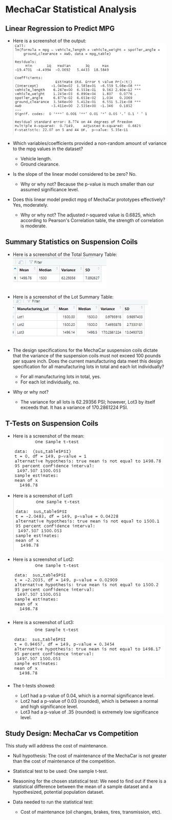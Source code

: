 

# MechaCar Statistical Analysis

## Linear Regression to Predict MPG

- Here is a screenshot of the output:
![](./Resources/del1.png)

- Which variables/coefficients provided a non-random amount of variance to the mpg values in the dataset?    
  - Vehicle length.
  - Ground clearance.
  
- Is the slope of the linear model considered to be zero? No.
  
  - Why or why not? Because the p-value is much smaller than our assumed significance level.
  
- Does this linear model predict mpg of MechaCar prototypes effectively?  Yes, moderately.
  
  - Why or why not? The adjusted r-squared value is 0.6825, which according to Pearson's Correlation table, the strength of correlation is moderate.

## Summary Statistics on Suspension Coils

- Here is a screenshot of the Total Summary Table:
![](./Resources/total_summary.png) 

- Here is a screenshot of the Lot Summary Table:
![](./Resources/lot_summary.png) 

- The design specifications for the MechaCar suspension coils dictate that the variance of the suspension coils must not exceed 100 pounds per square inch. Does the current manufacturing data meet this design specification for all manufacturing lots in total and each lot individually? 
    - For all manufacturing lots in total, yes.  
    - For each lot individually, no. 
    
- Why or why not? 
  
    - The variance for all lots is 62.29356 PSI; however, Lot3 by itself exceeds that. It has a variance of 170.2861224 PSI.

## T-Tests on Suspension Coils
- Here is a screenshot of the mean:
![](./Resources/simple_mean.png) 

- Here is a screenshot of Lot1:
![](./Resources/lot1.png) 

- Here is a screenshot of Lot2:
![](./Resources/lot2.png) 

- Here is a screenshot of Lot3:
![](./Resources/lot3.png) 

- The t-tests showed:

  - Lot1 had a p-value of 0.04, which is a normal significance level.
  - Lot2 had a p-value of 0.03 (rounded), which is between a normal and high significance level.
  - Lot3 had a p-value of .35 (rounded) is extremely low significance level.


## Study Design: MechaCar vs Competition
This study will address the cost of maintenance.

- Null hypothesis: The cost of maintenance of the MechaCar is not greater than the cost of maintenance of the competition. 

- Statistical test to be used: One sample t-test.

- Reasoning for the chosen statistical test: We need to find out if there is a statistical difference between the mean of a sample dataset and a hypothesized, potential population dataset. 

- Data needed to run the statistical test:
	
	- Cost of maintenance (oil changes, brakes, tires, transmission, etc).
		
		

